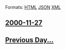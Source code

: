 
Formats: [HTML](2000/11/27/index.html)  [JSON](2000/11/27/index.json)  [XML](2000/11/27/index.xml)  

## [2000-11-27](/news/2000/11/27/index.md)

## [Previous Day...](/news/2000/11/26/index.md)

